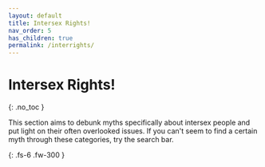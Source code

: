 ```yaml
---
layout: default
title: Intersex Rights!
nav_order: 5
has_children: true
permalink: /interrights/
---
```

<script> jtd.setTheme('blue'); </script>
# Intersex Rights!
{: .no_toc }

This section aims to debunk myths specifically about intersex people and put light on their often overlooked issues.
If you can't seem to find a certain myth through these categories, try the search bar.

{: .fs-6 .fw-300 }

